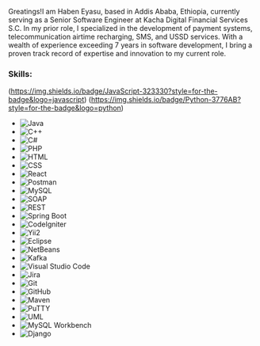 Greatings!I am Haben Eyasu, based in Addis Ababa, Ethiopia, currently serving as a Senior Software Engineer at Kacha Digital Financial Services S.C. In my prior role, I specialized in the development of payment systems, telecommunication airtime recharging, SMS, and USSD services. With a wealth of experience exceeding 7 years in software development, I bring a proven track record of expertise and innovation to my current role.

### Skills:
(https://img.shields.io/badge/JavaScript-323330?style=for-the-badge&logo=javascript)
(https://img.shields.io/badge/Python-3776AB?style=for-the-badge&logo=python)
- ![Java](https://img.shields.io/badge/Java-007396?style=for-the-badge&logo=java)
- ![C++](https://img.shields.io/badge/C++-00599C?style=for-the-badge&logo=c%2B%2B)
- ![C#](https://img.shields.io/badge/C%23-239120?style=for-the-badge&logo=c-sharp)
- ![PHP](https://img.shields.io/badge/PHP-777BB4?style=for-the-badge&logo=php)
- ![HTML](https://img.shields.io/badge/HTML-239120?style=for-the-badge&logo=html5)
- ![CSS](https://img.shields.io/badge/CSS-1572B6?style=for-the-badge&logo=css3)
- ![React](https://img.shields.io/badge/React-61DAFB?style=for-the-badge&logo=react)
- ![Postman](https://img.shields.io/badge/Postman-FF6C37?style=for-the-badge&logo=postman)
- ![MySQL](https://img.shields.io/badge/MySQL-4479A1?style=for-the-badge&logo=mysql)
- ![SOAP](https://img.shields.io/badge/SOAP-8CBED6?style=for-the-badge)
- ![REST](https://img.shields.io/badge/REST-61DAFB?style=for-the-badge)
- ![Spring Boot](https://img.shields.io/badge/Spring%20Boot-6DB33F?style=for-the-badge&logo=spring)
- ![CodeIgniter](https://img.shields.io/badge/CodeIgniter-EF4223?style=for-the-badge&logo=codeigniter)
- ![Yii2](https://img.shields.io/badge/Yii2-1C92D2?style=for-the-badge&logo=yii)
- ![Eclipse](https://img.shields.io/badge/Eclipse-2C2255?style=for-the-badge&logo=eclipse)
- ![NetBeans](https://img.shields.io/badge/NetBeans-1B6AC6?style=for-the-badge&logo=apache-netbeans-ide)
- ![Kafka](https://img.shields.io/badge/Apache%20Kafka-231F20?style=for-the-badge&logo=apache-kafka)
- ![Visual Studio Code](https://img.shields.io/badge/Visual%20Studio%20Code-007ACC?style=for-the-badge&logo=visual-studio-code)
- ![Jira](https://img.shields.io/badge/Jira-0052CC?style=for-the-badge&logo=jira-software)
- ![Git](https://img.shields.io/badge/Git-F05032?style=for-the-badge&logo=git)
- ![GitHub](https://img.shields.io/badge/GitHub-181717?style=for-the-badge&logo=github)
- ![Maven](https://img.shields.io/badge/Maven-C71A36?style=for-the-badge&logo=apache-maven)
- ![PuTTY](https://img.shields.io/badge/PuTTY-0F52BA?style=for-the-badge&logo=putty)
- ![UML](https://img.shields.io/badge/UML-333333?style=for-the-badge&logo=uml)
- ![MySQL Workbench](https://img.shields.io/badge/MySQL%20Workbench-4479A1?style=for-the-badge&logo=mysql)
- ![Django](https://img.shields.io/badge/Django-092E20?style=for-the-badge&logo=django)
